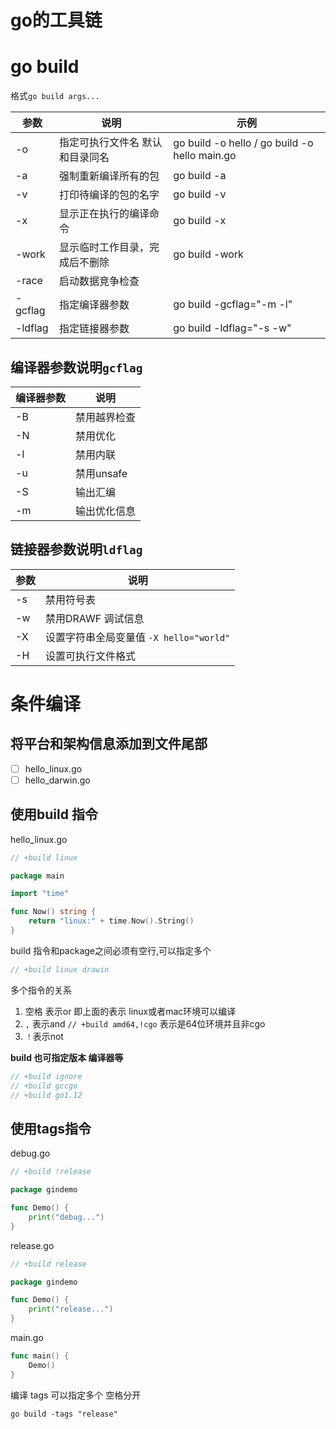 # go的工具链

# go build

格式`go build args...`

| 参数    | 说明                            | 示例                                          |
| ------- | ------------------------------- | --------------------------------------------- |
| -o      | 指定可执行文件名 默认和目录同名 | go build -o hello / go build -o hello main.go |
| -a      | 强制重新编译所有的包            | go build -a                                   |
| -v      | 打印待编译的包的名字            | go build -v                                   |
| -x      | 显示正在执行的编译命令          | go build -x                                   |
| -work   | 显示临时工作目录，完成后不删除  | go build -work                                |
| -race   | 启动数据竞争检查                |                                               |
| -gcflag | 指定编译器参数                  | go build -gcflag="-m -l"                      |
| -ldflag | 指定链接器参数                  | go build -ldflag="-s -w"                      |

## 编译器参数说明`gcflag`

| 编译器参数 | 说明         |
| ---------- | ------------ |
| -B         | 禁用越界检查 |
| -N         | 禁用优化     |
| -l         | 禁用内联     |
| -u         | 禁用unsafe   |
| -S         | 输出汇编     |
| -m         | 输出优化信息 |

## 链接器参数说明`ldflag`

| 参数 | 说明                                    |
| ---- | --------------------------------------- |
| -s   | 禁用符号表                              |
| -w   | 禁用DRAWF 调试信息                      |
| -X   | 设置字符串全局变量值 `-X hello="world"` |
| -H   | 设置可执行文件格式                      |

# 条件编译

## 将平台和架构信息添加到文件尾部

- [ ]  hello_linux.go
- [ ]  hello_darwin.go

## 使用build 指令

hello_linux.go

```go
// +build linux

package main

import "time"

func Now() string {
	return "linux:" + time.Now().String()
}
```

build 指令和package之间必须有空行,可以指定多个

```go
// +build linux drawin
```

多个指令的关系

1. 空格 表示or 即上面的表示 linux或者mac环境可以编译
2. `,` 表示and `// +build amd64,!cgo` 表示是64位环境并且非cgo
3. `！`表示not

**build 也可指定版本 编译器等**

```go
// +build ignore
// +build gccgo
// +build go1.12 
```

## 使用tags指令

debug.go

```go
// +build !release

package gindemo

func Demo() {
	print("debug...")
}
```

release.go

```go
// +build release

package gindemo

func Demo() {
	print("release...")
}
```

main.go

```go
func main() {
	Demo()
}
```

编译 tags 可以指定多个 空格分开

`go build -tags "release"`

